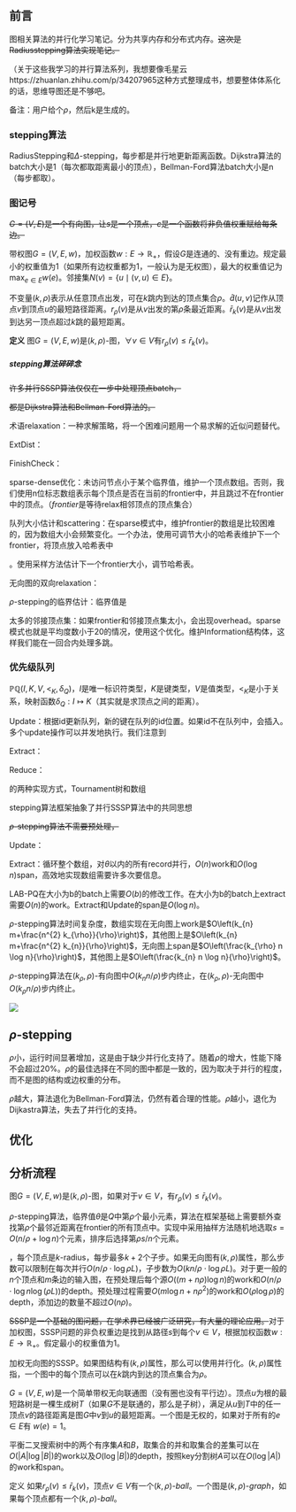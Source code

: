 ## 前言

图相关算法的并行化学习笔记。分为共享内存和分布式内存。~~这次是Radiusstepping算法实现笔记。~~

（关于这些我学习的并行算法系列，我想要像毛星云https://zhuanlan.zhihu.com/p/34207965这种方式整理成书，想要整体体系化的话，思维导图还是不够吧。

备注：用户给个$\rho$，然后k是生成的。

### stepping算法

RadiusStepping和$\Delta$-stepping，每步都是并行地更新距离函数。Dijkstra算法的batch大小是1（每次都取距离最小的顶点），Bellman-Ford算法batch大小是n（每步都取）。


### 图记号

~~$G=(V, E)$是一个有向图，让$s$是一个顶点，$c$是一个函数将非负值权重赋给每条边。~~

带权图$G=(V, E, w)$，加权函数$w: E \rightarrow \mathbb{R}_{+}$，假设$G$是连通的、没有重边。规定最小的权重值为1（如果所有边权重都为1，一般认为是无权图），最大的权重值记为$\max _{e \in E} w(e)$。邻接集$N(v)=\{u \mid(v, u) \in E\}$。

不变量$(k, \rho)$表示从任意顶点出发，可在$k$跳内到达的顶点集合$\rho$。$\hat{d}(u, v)$记作从顶点$v$到顶点$u$的最短路径距离。$r_{\rho}(v)$是从$v$出发的第$\rho$条最近距离。$\bar{r}_{k}(v)$是从$v$出发到达另一顶点超过$k$跳的最短距离。

**定义** 图$G=(V, E, w)$是$(k, \rho)$-图，$\forall v \in V$有$r_{\rho}(v) \leqslant \bar{r}_{k}(v)$。

##### stepping算法碎碎念

~~许多并行SSSP算法仅仅在一步中处理顶点batch，~~

~~都是Dijkstra算法和Bellman-Ford算法的。~~

术语relaxation：一种求解策略，将一个困难问题用一个易求解的近似问题替代。

ExtDist：

FinishCheck：

sparse-dense优化：未访问节点小于某个临界值，维护一个顶点数组。否则，我们使用n位标志数组表示每个顶点是否在当前的frontier中，并且跳过不在frontier中的顶点。（$frontier$是等待relax相邻顶点的顶点集合）

队列大小估计和scattering：在sparse模式中，维护frontier的数组是比较困难的，因为数组大小会频繁变化。一个办法，使用可调节大小的哈希表维护下一个frontier，将顶点放入哈希表中

。使用采样方法估计下一个frontier大小，调节哈希表。

无向图的双向relaxation：

$\rho$-stepping的临界估计：临界值是

太多的邻接顶点集：如果frontier和邻接顶点集太小，会出现overhead。sparse模式也就是平均度数小于20的情况，使用这个优化。维护Information结构体，这样我们能在一回合内处理多跳。

### 优先级队列

$\mathbb{P} \mathbb{Q} \left(I,K,V,<_{K}, \delta_{Q} \right)$，$I$是唯一标识符类型，$K$是键类型，$V$是值类型，$<_{K}$是小于关系，映射函数$\delta_{Q}: I \mapsto K$（其实就是求顶点之间的距离）。

Update：根据id更新队列，新的键在队列的id位置。如果id不在队列中，会插入。多个update操作可以并发地执行。我们注意到

Extract：

Reduce：

的两种实现方式，Tournament树和数组

stepping算法框架抽象了并行SSSP算法中的共同思想

~~$\rho$-stepping算法不需要预处理，~~

Update：

Extract：循环整个数组，对$\theta$以内的所有record并行，$O(n)$work和$O(\log n)$span，高效地实现数组需要许多次要信息。

LAB-PQ在大小为b的batch上需要$O(b)$的修改工作。在大小为b的batch上extract需要$O(n)$的work。Extract和Update的span是$O(\log n)$。

$\rho$-stepping算法时间复杂度，数组实现在无向图上work是$O\left(k_{n} m+\frac{n^{2} k_{\rho}}{\rho}\right)$，其他图上是$O\left(k_{n} m+\frac{n^{2} k_{n}}{\rho}\right)$，无向图上span是$O\left(\frac{k_{\rho} n \log n}{\rho}\right)$，其他图上是$O\left(\frac{k_{n} n \log n}{\rho}\right)$。

$\rho$-stepping算法在$\left(k_{\rho}, \rho\right)$-有向图中$O\left(k_{n} n / \rho\right)$步内终止，在$\left(k_{\rho}, \rho\right)$-无向图中$O\left(k_{\rho} n / \rho\right)$步内终止。

![](https://s2.loli.net/2022/04/09/sevSczO9QNAJpGV.png)

## $\rho$-stepping

$\rho$小，运行时间显著增加，这是由于缺少并行化支持了。随着$\rho$的增大，性能下降不会超过20%。$\rho$的最佳选择在不同的图中都是一致的，因为取决于并行的程度，而不是图的结构或边权重的分布。

$\rho$越大，算法退化为Bellman-Ford算法，仍然有着合理的性能。$\rho$越小，退化为Dijkastra算法，失去了并行化的支持。

## 优化

## 分析流程

图$G=(V, E, w)$是$(k, \rho)$-图，如果对于$v \in V$，有$r_{\rho}(v) \leq \bar{r}_{k}(v)$。

$\rho$-stepping算法，临界值$\theta$是$Q$中第$\rho$个最小元素，算法在框架基础上需要额外查找第$\rho$个最邻近距离在frontier的所有顶点中。实现中采用抽样方法随机地选取$s=O(n / \rho+\log n)$个元素，排序后选择第$\rho s/n$个元素。

，每个顶点是$k$-radius，每步最多$k+2$个子步。如果无向图有$(k, \rho)$属性，那么步数可以限制在每次并行$O(n / \rho \cdot \log \rho L)$，子步数为$O(k n / \rho \cdot \log \rho L)$。对于更一般的$n$个顶点和$m$条边的输入图，在预处理后每个源$O((m+n \rho) \log n)$的work和$O(n / \rho \cdot \log n \log (\rho L))$的depth。预处理过程需要$O\left(m \log n+n \rho^{2}\right)$的work和$O(\rho \log \rho)$的depth，添加边的数量不超过$O(n \rho)$。

~~SSSP是一个基础的图问题，在学术界已经被广泛研究，有大量的理论应用。~~对于加权图，SSSP问题的非负权重边是找到从路径$s$到每个$v \in V$，根据加权函数$w: E \rightarrow \mathbb{R}_{+}$。假定最小的权重值为1。

加权无向图的SSSP。如果图结构有$(k, \rho)$属性，那么可以使用并行化。$(k, \rho)$属性指，一个图中的每个顶点可以在$k$跳内到达的顶点集合为$\rho$。

$G=(V, E, w)$是一个简单带权无向联通图（没有圈也没有平行边）。顶点$u$为根的最短路树是一棵生成树$T$（如果$G$不是联通的，那么是子树），满足从$u$到$T$中的任一顶点$v$的路径距离是图$G$中$v$到$u$的最短距离。一个图是无权的，如果对于所有的$e \in E$有 $w(e)=1$。

平衡二叉搜索树中的两个有序集$A$和$B$，取集合的并和取集合的差集可以在$O(|A| \log |B|)$的work以及$O(\log |B|)$的depth，按照key分割树$A$可以在$O(\log |A|)$的work和span。

定义 如果$r_{\rho}(v) \leqslant \bar{r}_{k}(v)$，顶点$v \in V$有一个$(k, \rho)$-$ball$。一个图是$(k, \rho)$-$graph$，如果每个顶点都有一个$(k, \rho)$-$ball$。
